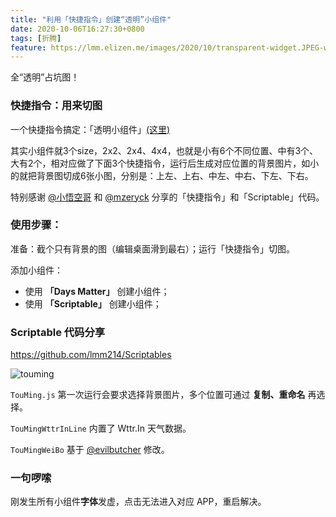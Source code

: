 ```yaml
---
title: "利用「快捷指令」创建“透明”小组件"
date: 2020-10-06T16:27:30+0800
tags: [折腾]
feature: https://lmm.elizen.me/images/2020/10/transparent-widget.JPEG-webp
---
```


全“透明”占坑图！

### 快捷指令：用来切图

一个快捷指令搞定：「透明小组件」[(这里)](https://www.icloud.com/shortcuts/59062aac9ee241f0b14c9190b9ed09f5)

其实小组件就3个size，2x2、2x4、4x4，也就是小有6个不同位置、中有3个、大有2个，相对应做了下面3个快捷指令，运行后生成对应位置的背景图片，如小的就把背景图切成6张小图，分别是：上左、上右、中左、中右、下左、下右。

特别感谢 [@小悟空哥](https://sharecuts.cn/shortcut/8370) 和 [@mzeryck](https://github.com/mzeryck/Transparent-Scriptable-Widget) 分享的「快捷指令」和「Scriptable」代码。

<!--more-->

### 使用步骤：

准备：截个只有背景的图（编辑桌面滑到最右）；运行「快捷指令」切图。

添加小组件：

- 使用 **「Days Matter」** 创建小组件；
- 使用 **「Scriptable」** 创建小组件；

### Scriptable 代码分享

<https://github.com/lmm214/Scriptables>

![touming](https://lmm.elizen.me/images/2020/10/touming.jpg)

`TouMing.js` 第一次运行会要求选择背景图片，多个位置可通过 **复制、重命名** 再选择。

`TouMingWttrInLine` 内置了 Wttr.In 天气数据。

`TouMingWeiBo` 基于 [@evilbutcher](https://github.com/evilbutcher/Scriptables) 修改。

### 一句啰嗦

刚发生所有小组件**字体**发虚，点击无法进入对应 APP，重启解决。